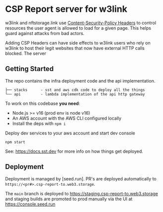 # CSP Report server for w3link

w3link and nftstorage.link use [Content-Security-Policy Headers](https://developer.mozilla.org/en-US/docs/Web/HTTP/Headers/Content-Security-Policy) to control resources the user agent is allowed to load for a given page. This helps guard against attacks from bad actors.

Adding CSP Headers can have side effects to w3link users who rely on w3link to host their legit websites that now have external HTTP calls blocked. The server 

## Getting Started

The repo contains the infra deployment code and the api implementation.

```
├── stacks      - sst and aws cdk code to deploy all the things
└── api         - lambda implementation of the api http gateway
```

To work on this codebase **you need**:

- Node.js >= v16 (prod env is node v16)
- An AWS account with the AWS CLI configured locally
- Install the deps with `npm i`

Deploy dev services to your aws account and start dev console

```console
npm start
```

See: https://docs.sst.dev for more info on how things get deployed.

## Deployment 

Deployment is managed by [seed.run]. PR's are deployed automatically to `https://<pr#>.csp-report-to.web3.storage`. 

The `main` branch is deployed to https://staging.csp-report-to.web3.storage and staging builds are promoted to prod manually via the UI at https://console.seed.run
